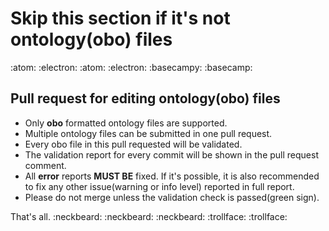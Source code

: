 # Skip this section if it's not ontology(obo) files
:atom: :electron: :atom: :electron: :basecampy: :basecamp:

## Pull request for editing ontology(obo) files
+ Only __obo__ formatted ontology files are supported.
+ Multiple ontology files can be submitted in one pull request.
+ Every obo file in this pull requested will be validated.
+ The validation report for every commit will be shown in the pull request comment. 
+ All __error__ reports __MUST BE__ fixed. If it's possible, it is also
  recommended to fix any other issue(warning or info level) reported in full report.
+ Please do not merge unless the validation check is passed(green sign).

That's all.
:neckbeard: :neckbeard: :neckbeard: :trollface: :trollface:

